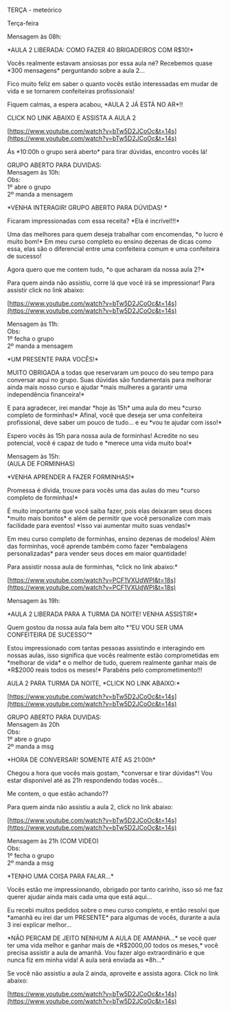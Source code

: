 TERÇA - meteórico

Terça-feira

  

Mensagem às 08h:  
  
\*AULA 2 LIBERADA: COMO FAZER 40 BRIGADEIROS COM R$10!\*

  

Vocês realmente estavam ansiosas por essa aula né? Recebemos quase \*300 mensagens\* perguntando sobre a aula 2... 

Fico muito feliz em saber o quanto vocês estão interessadas em mudar de vida e se tornarem confeiteiras profissionais! 

Fiquem calmas, a espera acabou, \*AULA 2 JÁ ESTÁ NO AR\*!!

  

CLICK NO LINK ABAIXO E ASSISTA A AULA 2 

[https://www.youtube.com/watch?v=bTw5D2JCoOc&t=14s](https://www.youtube.com/watch?v=bTw5D2JCoOc&t=14s)

Ás \*10:00h o grupo será aberto\* para tirar dúvidas, encontro vocês lá! 

  

GRUPO ABERTO PARA DUVIDAS:  
Mensagem às 10h:  
Obs:  
1º abre o grupo  
2º manda a mensagem  
  

\*VENHA INTERAGIR! GRUPO ABERTO PARA DÚVIDAS! \*

  

Ficaram impressionadas com essa receita? \*Ela é incrível!!!\*

 Uma das melhores para quem deseja trabalhar com encomendas, \*o lucro é muito bom!\* Em meu curso completo eu ensino dezenas de dicas como essa, elas são o diferencial entre uma confeiteira comum e uma confeiteira de sucesso! 

Agora quero que me contem tudo, \*o que acharam da nossa aula 2?\*

Para quem ainda não assistiu, corre lá que você irá se impressionar! Para assistir click no link abaixo: 

[https://www.youtube.com/watch?v=bTw5D2JCoOc&t=14s](https://www.youtube.com/watch?v=bTw5D2JCoOc&t=14s)

Mensagem às 11h:  
Obs:  
1º fecha o grupo  
2º manda a mensagem

  

\*UM PRESENTE PARA VOCÊS!\*  
  
MUITO OBRIGADA a todas que reservaram um pouco do seu tempo para conversar aqui no grupo. Suas dúvidas são fundamentais para melhorar ainda mais nosso curso e ajudar \*mais mulheres a garantir uma independência financeira!\*  
  
E para agradecer, irei mandar \*hoje às 15h\* uma aula do meu \*curso completo de forminhas!\* Afinal, você que deseja ser uma confeiteira profissional, deve saber um pouco de tudo... e eu \*vou te ajudar com isso!\*  
  
Espero vocês às 15h para nossa aula de forminhas! Acredite no seu potencial, você é capaz de tudo e \*merece uma vida muito boa!\*

  

Mensagem às 15h:  
(AULA DE FORMINHAS)  
  
\*VENHA APRENDER A FAZER FORMINHAS!\*  
  
Promessa é dívida, trouxe para vocês uma das aulas do meu \*curso completo de forminhas!\*  
  
É muito importante que você saiba fazer, pois elas deixaram seus doces \*muito mais bonitos\* e além de permitir que você personalize com mais facilidade para eventos! \*Isso vai aumentar muito suas vendas!\*  
  
Em meu curso completo de forminhas, ensino dezenas de modelos! Além das forminhas, você aprende também como fazer \*embalagens personalizadas\* para vender seus doces em maior quantidade!  
  
Para assistir nossa aula de forminhas, \*click no link abaixo:\*

[https://www.youtube.com/watch?v=PCF1VXUdWPI&t=18s](https://www.youtube.com/watch?v=PCF1VXUdWPI&t=18s)

  
  

Mensagem às 19h:  
  

\*AULA 2 LIBERADA PARA A TURMA DA NOITE! VENHA ASSISTIR!\* 

  

Quem gostou da nossa aula fala bem alto \*“EU VOU SER UMA CONFEITEIRA DE SUCESSO”\*

  

Estou impressionado com tantas pessoas assistindo e interagindo em nossas aulas, isso significa que vocês realmente estão comprometidas em \*melhorar de vida\* e o melhor de tudo, querem realmente ganhar mais de \*R$2000 reais todos os meses!\* Parabéns pelo comprometimento!!! 

  

AULA 2 PARA TURMA DA NOITE, \*CLICK NO LINK ABAIXO:\*

[https://www.youtube.com/watch?v=bTw5D2JCoOc&t=14s](https://www.youtube.com/watch?v=bTw5D2JCoOc&t=14s)

  

GRUPO ABERTO PARA DUVIDAS:  
Mensagem às 20h  
Obs:  
1º abre o grupo  
2º manda a msg 

  

\*HORA DE CONVERSAR! SOMENTE ATÉ AS 21:00h\* 

  

Chegou a hora que vocês mais gostam, \*conversar e tirar dúvidas\*! Vou estar disponível até as 21h respondendo todas vocês... 

  

Me contem, o que estão achando??

  

Para quem ainda não assistiu a aula 2, click no link abaixo:

[https://www.youtube.com/watch?v=bTw5D2JCoOc&t=14s](https://www.youtube.com/watch?v=bTw5D2JCoOc&t=14s)

  
  
  

Mensagem às 21h (COM VIDEO)  
Obs:  
1º fecha o grupo  
2º manda a msg

\*TENHO UMA COISA PARA FALAR...\*

Vocês estão me impressionando, obrigado por tanto carinho, isso só me faz querer ajudar ainda mais cada uma que está aqui... 

Eu recebi muitos pedidos sobre o meu curso completo, e então resolvi que \*amanhã eu irei dar um PRESENTE\* para algumas de vocês, durante a aula 3 irei explicar melhor... 

\*NÃO PERCAM DE JEITO NENHUM A AULA DE AMANHA...\* se você quer ter uma vida melhor e ganhar mais de \*R$2000,00 todos os meses,\* você precisa assistir a aula de amanhã. Vou fazer algo extraordinário e que nunca fiz em minha vida! A aula será enviada as \*8h...\*

Se você não assistiu a aula 2 ainda, aproveite e assista agora. Click no link abaixo:

[https://www.youtube.com/watch?v=bTw5D2JCoOc&t=14s](https://www.youtube.com/watch?v=bTw5D2JCoOc&t=14s)